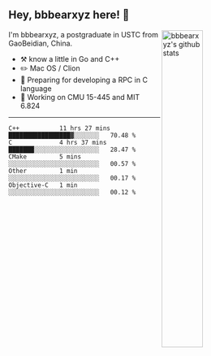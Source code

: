## Hey, bbbearxyz here! :wave:

<img align="right" alt="bbbearxyz's github stats" width="40%" src="https://github-readme-stats.vercel.app/api?username=bbbearxyz&show_icons=true">

I'm bbbearxyz, a postgraduate in USTC from GaoBeidian, China.

-   :hammer_and_pick:    know a little in Go and C++
-   :pencil2: Mac OS / Clion
-   :seedling: Preparing for developing a RPC in C language 
-   :thinking: Working on CMU 15-445 and MIT 6.824
---
<!--START_SECTION:waka-->
```text
C++           11 hrs 27 mins  █████████████████▓░░░░░░░   70.48 % 
C             4 hrs 37 mins   ███████░░░░░░░░░░░░░░░░░░   28.47 % 
CMake         5 mins          ░░░░░░░░░░░░░░░░░░░░░░░░░   00.57 % 
Other         1 min           ░░░░░░░░░░░░░░░░░░░░░░░░░   00.17 % 
Objective-C   1 min           ░░░░░░░░░░░░░░░░░░░░░░░░░   00.12 % 
```
<!--END_SECTION:waka-->

